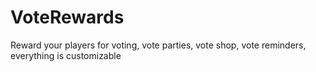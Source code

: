 # VoteRewards
 Reward your players for voting, vote parties, vote shop, vote reminders, everything is customizable
